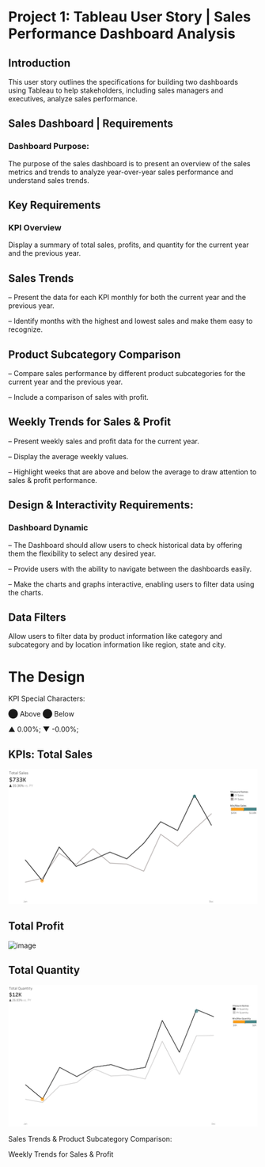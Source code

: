 # Project 1: Tableau User Story | Sales Performance Dashboard Analysis

## Introduction
This user story outlines the specifications for building two dashboards using Tableau to help stakeholders, including sales managers and executives, analyze sales performance. 

## Sales Dashboard | Requirements
### Dashboard Purpose:
The purpose of the sales dashboard is to present an overview of the sales metrics and trends to analyze year-over-year sales performance and understand sales trends.

## Key Requirements
### KPI Overview
Display a summary of total sales, profits, and quantity for the current year and the previous year.

## Sales Trends
 – Present the data for each KPI monthly for both the current year and the previous year.

 – Identify months with the highest and lowest sales and make them easy to recognize.

## Product Subcategory Comparison
 – Compare sales performance by different product subcategories for the current year and the previous year.

 – Include a comparison of sales with profit.

## Weekly Trends for Sales & Profit
 – Present weekly sales and profit data for the current year.

 – Display the average weekly values.

 – Highlight weeks that are above and below the average to draw attention to sales & profit performance.
 
## Design & Interactivity Requirements:
  ### Dashboard Dynamic
 – The Dashboard should allow users to check historical data by offering them the flexibility to select any desired year.

 – Provide users with the ability to navigate between the dashboards easily.

 – Make the charts and graphs interactive, enabling users to filter data using the charts.

## Data Filters
Allow users to filter data by product information like category and subcategory and by location information like region, state and city.

# The Design

KPI Special Characters:

⬤ Above ⬤ Below

▲ 0.00%; ▼ -0.00%;



## KPIs: Total Sales
![image](https://github.com/vchukwuma/Project-1-Tableau-User-Story-Sales-Performance-Dashboard-Analysis/blob/main/KPI%20Sales.png?raw=true)



## Total Profit
![image](https://github.com/vchukwuma/Project-1-Tableau-User-Story-Sales-Performance-Dashboard-Analysis/assets/89330614/94ae2c02-e696-4b4b-a30f-cc2ed0f07fc4)



## Total Quantity
![image](https://github.com/vchukwuma/Project-1-Tableau-User-Story-Sales-Performance-Dashboard-Analysis/blob/main/KPI%20Quantity.png?raw=true)

Sales Trends & Product Subcategory Comparison:

Weekly Trends for Sales & Profit











